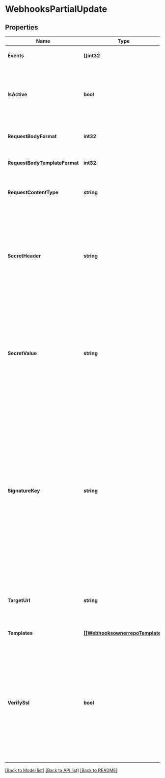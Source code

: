 # WebhooksPartialUpdate

## Properties
Name | Type | Description | Notes
------------ | ------------- | ------------- | -------------
**Events** | **[]int32** | None | [optional] [default to null]
**IsActive** | **bool** | If enabled, the webhook will trigger on events and send payloads to the configured target URL. | [optional] [default to null]
**RequestBodyFormat** | **int32** | The format of the payloads for webhook requests. | [optional] [default to null]
**RequestBodyTemplateFormat** | **int32** | The format of the payloads for webhook requests. | [optional] [default to null]
**RequestContentType** | **string** | The value that will be sent for the &#39;Content Type&#39; header.  | [optional] [default to null]
**SecretHeader** | **string** | The header to send the predefined secret in. This must be unique from existing headers or it won&#39;t be sent. You can use this as a form of authentication on the endpoint side. | [optional] [default to null]
**SecretValue** | **string** | The value for the predefined secret (note: this is treated as a passphrase and is encrypted when we store it). You can use this as a form of authentication on the endpoint side. | [optional] [default to null]
**SignatureKey** | **string** | The value for the signature key - This is used to generate an HMAC-based hex digest of the request body, which we send as the X-Cloudsmith-Signature header so that you can ensure that the request wasn&#39;t modified by a malicious party (note: this is treated as a passphrase and is encrypted when we store it). | [optional] [default to null]
**TargetUrl** | **string** | The destination URL that webhook payloads will be POST&#39;ed to. | [optional] [default to null]
**Templates** | [**[]WebhooksownerrepoTemplates**](webhooksownerrepo_templates.md) | None | [optional] [default to null]
**VerifySsl** | **bool** | If enabled, SSL certificates is verified when webhooks are sent. It&#39;s recommended to leave this enabled as not verifying the integrity of SSL certificates leaves you susceptible to Man-in-the-Middle (MITM) attacks. | [optional] [default to null]

[[Back to Model list]](../README.md#documentation-for-models) [[Back to API list]](../README.md#documentation-for-api-endpoints) [[Back to README]](../README.md)


